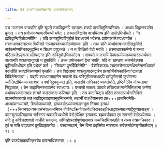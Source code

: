 ```yaml
---
title: 08 वाजपेयादावभिज्ञस्यैव वाचनाधिकरणम्

---
```


यत्र ‘यजमानं वाचयति’ इति श्रूयते तत्राविद्वानपि खण्डशः शक्यो वाचयितुमित्यनियमः । अथवा विद्वान्स्वयमेव ब्रूयात् । तत्र प्रयोजकव्यापारवैयर्थ्यं भवेत् । तस्मादविद्वानेव वाचयितव्य इति प्राप्तेऽभिधीयते । “न ह्यविद्वान्विहितोऽस्तीति” । यदि कामश्रुतिपरिगृहीतं वेदाध्ययनं भवेत्ततः प्रयोगकालेऽप्यध्याप्येत । तत्त्वाधानवदनारभ्य विधीयते ‘तस्मात्स्वाध्यायोऽव्येतव्यः’ इति । तथा सति चार्थापत्त्यभावात्सिद्धमेवेदं सर्वकर्माण्यग्निवद्नृह्णन्ति न शिक्षणं प्रयुञ्जते । न च शिक्षितो वेदो भवति । तस्मात्प्राक्कर्मणो ये मन्त्राः पठितास्तेऽङ्गत्वं प्रतिपद्यन्त इति नाविदुषोऽधिकारोऽत्र । शक्यते च तत्रापि प्रैपवत्प्रयोजकव्यापारस्यार्थवता सत्यामपि शक्तावप्रयुक्तो न ब्रूयादिति । तच्च प्रयोजकत्वं द्वेधा भवति, यदि वा खण्डशः समर्प्यतेऽथवा ब्रूहीत्यभिधीयत इति यथेष्टं कर्म । “क्रियता पुनर्विदितेनेति”—वैशेषिकादयः स्वशास्त्रेणाप्यनधिगतेनानधिकारं वदन्तीति स्पष्टनिरूपणार्थं पृच्छति । तत्र विद्वत्तायाः शक्त्युत्पादनद्वारेण प्रत्यक्षेणैवोपकारित्वा“द्यावता विदितेनेत्याह” । यद्यपि स्वाध्यायग्रहणेन सकलो वेदः परिगृहीतस्तथाऽपि दर्शपूर्णमासौ कुर्वाणस्य ज्यौतिष्टोमिकमन्त्रब्राह्मणं न क्वचिदुपयुज्यत इति, असदपि नाधिकारं व्यावर्तयति, इष्टिवेदेनैव योग्यतायाः सिद्धत्वात् । तेन तद्याजिनस्तावानेव स्वाध्यायः । यत्त्वसौ सकलः पठ्यते तन्नित्यकाम्यनैमित्तिकानां कर्मणां यथोपपन्नकालत्वान्न ज्ञायते कतरत्कदा करिष्यत इति । तत्र कदाचिद्यन्न पठितं तत्फलप्रार्थनानिमित्तं वाऽस्योपजायते तत्र तदविद्वत्त्वादशक्नुवन्विहन्यते, तदानीं वाऽधीयानस्य व्रत+++(व्रतनियमेति-अध्यायानध्यायते, शिष्योपाध्यायते, इत्यादयोऽध्यायनाङ्गभूता नियमा इत्यर्थः ।)+++नियमवदध्ययनासंभवात्कर्मभिश्च विशिष्टक्रियोपात्तवेदनिराकाङ्क्षैस्तादृशस्याग्रहणाद्वैगुण्यप्रसङ्गः । कामश्रुत्यपरिग्रहाच्च सर्वैरनारभ्यवादविध्यधीतो वेदोऽपेक्षित इत्यवश्यं ब्रह्मचर्यकाल एव समस्तो वेदोऽध्येतव्यः । यदि तु कश्चिदशक्तो नाधीते सकलम्, अग्निहोत्रदर्शपूर्णमासमात्रं कथंचिदधिगच्छति न तस्य तत्रानधिकारः । एवं च सति बाह्यज्ञानं दूरविप्रकृष्टमेव । यत्त्वात्मज्ञानं, तेन विना प्रवृत्तिरेव नास्त्यतः सर्वकर्मार्थमङ्गीकर्तव्यम् ॥ १८ ॥

इति वाजपेयादावभिज्ञस्यैव वाचनाधिकरणम् ॥ ८ ॥
